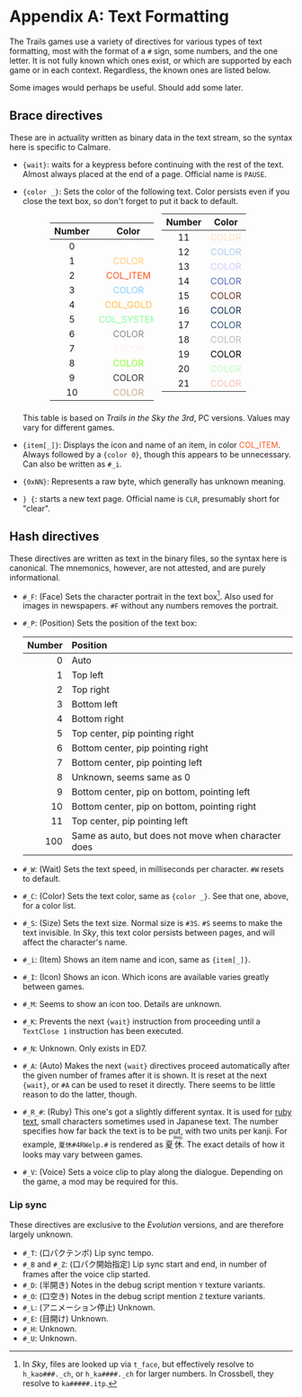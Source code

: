 # Appendix A: Text Formatting

The Trails games use a variety of directives for various types of text formatting, most with the
format of a `#` sign, some numbers, and the one letter. It is not fully known which ones exist, or
which are supported by each game or in each context. Regardless, the known ones are listed below.

Some images would perhaps be useful. Should add some later.

## Brace directives

These are in actuality written as binary data in the text stream, so the syntax here is specific
to Calmare.

- `{wait}`: waits for a keypress before continuing with the rest of the text. Almost always placed
  at the end of a page. Official name is `PAUSE`.
- `{color _}`: Sets the color of the following text. Color persists even if you close the text
  box, so don't forget to put it back to default.

  <div style="columns:2; margin: 0 10%">

  |Number|Color|
  |:-:|:-:|
  |0|<span style=color:#FFF>COL\_TEXT|
  |1|<span style=color:#FC7>COLOR|
  |2|<span style=color:#F52>COL\_ITEM|
  |3|<span style=color:#8CF>COLOR|
  |4|<span style=color:#FB4>COL\_GOLD|
  |5|<span style=color:#8F9>COL\_SYSTEM|
  |6|<span style=color:#888>COLOR|
  |7|<span style=color:#FEE>COLOR|
  |8|<span style=color:#8F3>COLOR|
  |9|<span style=color:#333>COLOR|
  |10|<span style=color:#CA8>COLOR|

  |Number|Color|
  |:-:|:-:|
  |11|<span style=color:#FDB>COLOR|
  |12|<span style=color:#ACE>COLOR|
  |13|<span style=color:#CCF>COLOR|
  |14|<span style=color:#56B>COLOR|
  |15|<span style=color:#632>COLOR|
  |16|<span style=color:#135>COLOR|
  |17|<span style=color:#357>COLOR|
  |18|<span style=color:#BBB>COLOR|
  |19|<span style=color:#000>COLOR|
  |20|<span style=color:#BFB>COLOR|
  |21|<span style=color:#FBB>COLOR|

  </div>

  This table is based on *Trails in the Sky the 3rd*, PC versions. Values may vary for different games.

- `{item[_]}`: Displays the icon and name of an item, in color
  <span style=color:#F52>COL\_ITEM</span>. Always followed by a `{color 0}`, though this appears
  to be unnecessary. Can also be written as `#_i`.

- `{0xNN}`: Represents a raw byte, which generally has unknown meaning.

- `} {`: starts a new text page. Official name is `CLR`, presumably short for "clear".

## Hash directives

These directives are written as text in the binary files, so the syntax here is canonical. The
mnemonics, however, are not attested, and are purely informational.

- `#_F`: (Face) Sets the character portrait in the text box[^kao]. Also used for images in
  newspapers. `#F` without any numbers removes the portrait.

- `#_P`: (Position) Sets the position of the text box:

  |Number|Position|
  |-:|:-|
  |0|Auto|
  |1|Top left|
  |2|Top right|
  |3|Bottom left|
  |4|Bottom right|
  |5|Top center, pip pointing right|
  |6|Bottom center, pip pointing right|
  |7|Bottom center, pip pointing left|
  |8|Unknown, seems same as 0|
  |9|Bottom center, pip on bottom, pointing left|
  |10|Bottom center, pip on bottom, pointing right|
  |11|Top center, pip pointing left|
  |100|Same as auto, but does not move when character does|

- `#_W`: (Wait) Sets the text speed, in milliseconds per character. `#W` resets to default.

- `#_C`: (Color) Sets the text color, same as `{color _}`. See that one, above, for a color list.

- `#_S`: (Size) Sets the text size. Normal size is `#3S`. `#S` seems to make the text invisible.
  In *Sky*, this text color persists between pages, and will affect the character's name.

- `#_i`: (Item) Shows an item name and icon, same as `{item[_]}`.

- `#_I`: (Icon) Shows an icon. Which icons are available varies greatly between games.

- `#_M`: Seems to show an icon too. Details are unknown.

- `#_K`: Prevents the next `{wait}` instruction from proceeding until a `TextClose 1` instruction
  has been executed.

- `#_N`: Unknown. Only exists in ED7.

- `#_A`: (Auto) Makes the next `{wait}` directives proceed automatically after the given number of
  frames after it is shown. It is reset at the next `{wait}`, or `#A` can be used to reset it
  directly. There seems to be little reason to do the latter, though.

- `#_R_#`: (Ruby) This one's got a slightly different syntax. It is used for [ruby text][ruby],
  small characters sometimes used in Japanese text. The number specifies how far back the text is
  to be put, with two units per kanji. For example, `夏休#4RWelp.#` is rendered as
  <ruby>夏<rt></rt>休<rt>Welp.</ruby>. The exact details of how it looks may vary between games.

- `#_V`: (Voice) Sets a voice clip to play along the dialogue. Depending on the game, a mod may
  be required for this.

### Lip sync

These directives are exclusive to the *Evolution* versions, and are therefore largely unknown.

- `#_T`: (口パクテンポ) Lip sync tempo.
- `#_B` and `#_Z`: (口パク開始指定) Lip sync start and end, in number of frames after the voice clip started.
- `#_D`: (半開き) Notes in the debug script mention `Y` texture variants.
- `#_O`: (口空き) Notes in the debug script mention `Z` texture variants.
- `#_L`: (アニメーション停止) Unknown.
- `#_E`: (目開け) Unknown.
- `#_H`: Unknown.
- `#_U`: Unknown.

[^kao]: In *Sky*, files are looked up via `t_face`, but effectively resolve to `h_kao###._ch`, or
  `h_ka####._ch` for larger numbers. In Crossbell, they resolve to `ka#####.itp`.

[ruby]: https://en.wikipedia.org/wiki/Ruby_character
